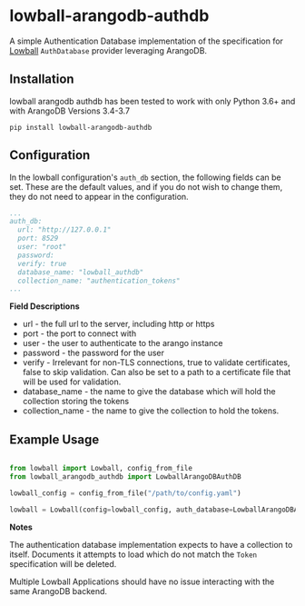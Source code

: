 # lowball-arangodb-authdb
A simple Authentication Database implementation of the specification for  [Lowball](https://github.com/EmersonElectricCo/lowball) 
`AuthDatabase` provider leveraging ArangoDB.

## Installation

lowball arangodb authdb has been tested to work with only Python 3.6+ and with ArangoDB Versions 3.4-3.7

```
pip install lowball-arangodb-authdb
```

## Configuration

In the lowball configuration's `auth_db` section, the following fields can be set.
These are the default values, and if you do not wish to change them, they do not need to appear in the configuration. 

```yaml
...
auth_db:
  url: "http://127.0.0.1"
  port: 8529
  user: "root"
  password: 
  verify: true
  database_name: "lowball_authdb"
  collection_name: "authentication_tokens"
...
```

__Field Descriptions__

- url - the full url to the server, including http or https
- port - the port to connect with
- user - the user to authenticate to the arango instance
- password - the password for the user
- verify - Irrelevant for non-TLS connections, true to validate certificates, false to skip validation. 
           Can also be set to a path to a certificate file that will be used for validation.
- database_name - the name to give the database which will hold the collection storing the tokens
- collection_name - the name to give the collection to hold the tokens. 


## Example Usage

```python

from lowball import Lowball, config_from_file
from lowball_arangodb_authdb import LowballArangoDBAuthDB

lowball_config = config_from_file("/path/to/config.yaml")

lowball = Lowball(config=lowball_config, auth_database=LowballArangoDBAuthDB)


```

__Notes__

The authentication database implementation expects to have a collection to itself. Documents it attempts to 
load which do not match the `Token` specification will be deleted.

Multiple Lowball Applications should have no issue interacting with the same ArangoDB backend.







